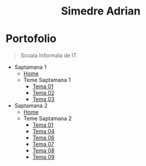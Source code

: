 <p align="center">
  <!-- <img align="center" height=30px src='https://i.imgur.com/sXGX7wA.png'> -->
  <h1 align="center">Simedre Adrian</h1>
</p>

# Portofolio

> Scoala Informala de IT

- Saptamana 1
  - [Home](https://miualinionut.github.io/siit_06/simedre.adrian/s1/index.html)
  - Teme Saptamana 1
    - [Tema 01](https://miualinionut.github.io/siit_06/simedre.adrian/s1/t01/index.html)
    - [Tema 02](https://miualinionut.github.io/siit_06/simedre.adrian/s1/t02/index.html)
    - [Tema 03](https://miualinionut.github.io/siit_06/simedre.adrian/s1/t03/index.html)
- Saptamana 2
  - [Home](https://miualinionut.github.io/siit_06/simedre.adrian/s2/index.html)
  - Teme Saptamana 2
    - [Tema 01](https://miualinionut.github.io/siit_06/simedre.adrian/s2/t1/index.html)
    - [Tema 04](https://miualinionut.github.io/siit_06/simedre.adrian/s2/t4/index.html)
    - [Tema 06](https://miualinionut.github.io/siit_06/simedre.adrian/s2/t6/index.html)
    - [Tema 07](https://miualinionut.github.io/siit_06/simedre.adrian/s2/t7/index.html)
    - [Tema 08](https://miualinionut.github.io/siit_06/simedre.adrian/s2/t8/index.html)
    - [Tema 09](https://miualinionut.github.io/siit_06/simedre.adrian/s2/t9/index.html)
